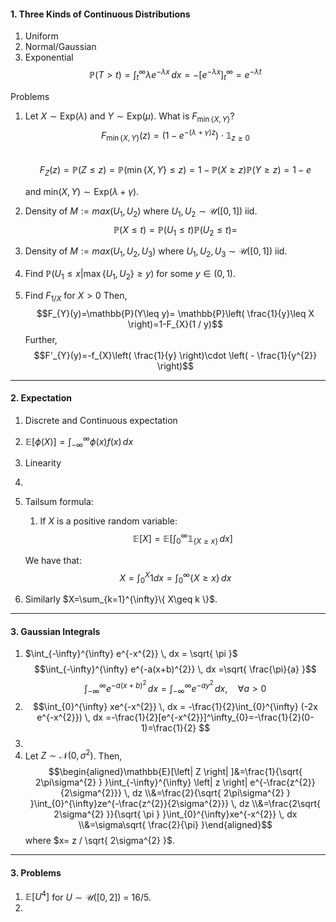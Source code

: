 
#### 1. Three Kinds of Continuous Distributions
1. Uniform
2. Normal/Gaussian
3. Exponential
	$$\mathbb{P}(T>t)=\int_{t}^{\infty} \lambda e^{-\lambda x} \, dx =- [e^{-\lambda x}]^\infty_{t}=e^{-\lambda t}$$

Problems
1. Let $X\sim \text{Exp}(\lambda)$ and $Y\sim \text{Exp}(\mu)$. What is $F_{\min \{ X,Y \}}$? $$F_{\min \{ X,Y \}}(z)=(1-e^{-(\lambda+\gamma)z})\cdot \mathbb{1}_{z\geq 0}$$  
   $$F_{Z}(z)=\mathbb{P}(Z\leq z)=\mathbb{P}(\min \{ X,Y \}\leq z)=1-\mathbb{P}(X\geq z)\mathbb{P}(Y\geq z)=1-e$$
   
   and $\text{min}(X,Y)\sim \text{Exp}(\lambda+\gamma)$.
2. Density of $M:= max(U_{1},U_{2})$ where $U_{1},U_{2}\sim \mathcal{U}([0,1])$ iid. $$\mathbb{P}(X\leq t)=\mathbb{P}(U_{1}\leq t)\mathbb{P}(U_{2}\leq t)=$$
3. Density of $M:= max(U_{1},U_{2},U_{3})$ where $U_{1},U_{2},U_{3}\sim \mathcal{U}([0,1])$ iid.
4. Find $\mathbb{P}(U_{1}\leq x|\max\{ U_{1},U_{2} \}\geq y)$ for some $y\in(0,1)$. 

5. Find $F_{ 1 / X}$ for $X>0$ Then, $$F_{Y}(y)=\mathbb{P}(Y\leq y)= \mathbb{P}\left( \frac{1}{y}\leq X \right)=1-F_{X}(1 / y)$$Further, $$F'_{Y}(y)=-f_{X}\left( \frac{1}{y} \right)\cdot \left( - \frac{1}{y^{2}} \right)$$
---
#### 2. Expectation
1. Discrete and Continuous expectation
2. $\mathbb{E}[\phi(X)]=\int_{-\infty}^{\infty} \phi(x)f(x) \, dx$
3. Linearity
4. 
5. Tailsum formula:
	1. If $X$ is a positive random variable: $$\mathbb{E}[X]=\mathbb{E}\left[ \int_{0}^{\infty} \mathbb{1}_{\{ X\geq x \}} \, dx  \right]$$
	
	We have that: $$X=\int_{0}^{X}1 dx= \int_{0}^{\infty}\{ X\geq x \} \, dx $$
4. Similarly $X=\sum_{k=1}^{\infty}\{ X\geq k \}$. 
---
#### 3. Gaussian Integrals
1. $\int_{-\infty}^{\infty} e^{-x^{2}} \, dx = \sqrt{ \pi }$$$\int_{-\infty}^{\infty} e^{-a(x+b)^{2}} \, dx =\sqrt{ \frac{\pi}{a} }$$$$\int_{-\infty}^{\infty} e^{-a(x+b)^{2}} \, dx=\int_{-\infty}^{\infty} e^{-ay^{2}} \, dx ,\quad \forall a>0$$
2. $$\int_{0}^{\infty} xe^{-x^{2}} \, dx = -\frac{1}{2}\int_{0}^{\infty} (-2x e^{-x^{2}}) \, dx =-\frac{1}{2}[e^{-x^{2}}]^\infty_{0}=-\frac{1}{2}(0-1)=\frac{1}{2} $$
3. 
4. Let $Z\sim \mathcal{N}(0,\sigma^{2})$. Then, $$\begin{aligned}\mathbb{E}[\left| Z \right| ]&=\frac{1}{\sqrt{ 2\pi\sigma^{2} } }\int_{-\infty}^{\infty} \left| z \right| e^{-\frac{z^{2}}{2\sigma^{2}}} \, dz \\&=\frac{2}{\sqrt{ 2\pi\sigma^{2} } }\int_{0}^{\infty}ze^{-\frac{z^{2}}{2\sigma^{2}}} \, dz \\&=\frac{2\sqrt{ 2\sigma^{2} }}{\sqrt{ \pi } }\int_{0}^{\infty}xe^{-x^{2}} \, dx \\&=\sigma\sqrt{ \frac{2}{\pi} }\end{aligned}$$where $x= z / \sqrt{ 2\sigma^{2} }$.  
---

#### 3. Problems
1. $\mathbb{E}[U^4]$ for $U\sim \mathcal{U}([0,2])$ = 16/5.
2. 